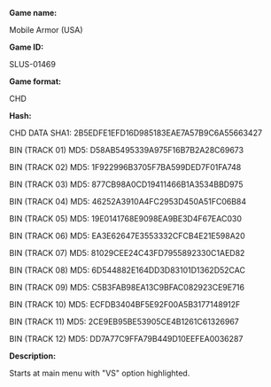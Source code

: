 **Game name:**

Mobile Armor (USA)

**Game ID:**

SLUS-01469

**Game format:**

CHD

**Hash:**

CHD DATA SHA1: 2B5EDFE1EFD16D985183EAE7A57B9C6A55663427

BIN (TRACK 01) MD5: D58AB5495339A975F16B7B2A28C69673

BIN (TRACK 02) MD5: 1F922996B3705F7BA599DED7F01FA748

BIN (TRACK 03) MD5: 877CB98A0CD19411466B1A3534BBD975

BIN (TRACK 04) MD5: 46252A3910A4FC2953D450A51FC06B84

BIN (TRACK 05) MD5: 19E0141768E9098EA9BE3D4F67EAC030

BIN (TRACK 06) MD5: EA3E62647E3553332CFCB4E21E598A20

BIN (TRACK 07) MD5: 81029CEE24C43FD7955892330C1AED82

BIN (TRACK 08) MD5: 6D544882E164DD3D83101D1362D52CAC

BIN (TRACK 09) MD5: C5B3FAB98EA13C9BFAC082923CE9E716

BIN (TRACK 10) MD5: ECFDB3404BF5E92F00A5B3177148912F

BIN (TRACK 11) MD5: 2CE9EB95BE53905CE4B1261C61326967

BIN (TRACK 12) MD5: DD7A77C9FFA79B449D10EEFEA0036287

**Description:**

Starts at main menu with "VS" option highlighted.
